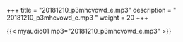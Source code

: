 +++
title = "20181210_p3mhcvowd_e.mp3"
description = " 20181210_p3mhcvowd_e.mp3 "
weight = 20
+++

{{< myaudio01 mp3="20181210_p3mhcvowd_e.mp3" >}}

